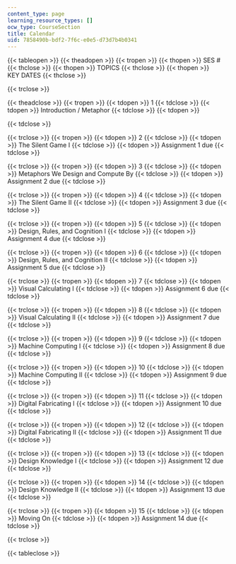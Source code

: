 ```yaml
---
content_type: page
learning_resource_types: []
ocw_type: CourseSection
title: Calendar
uid: 7858490b-bdf2-7f6c-e0e5-d73d7b4b0341
---
```


{{< tableopen >}}
{{< theadopen >}}
{{< tropen >}}
{{< thopen >}}
SES #
{{< thclose >}}
{{< thopen >}}
TOPICS
{{< thclose >}}
{{< thopen >}}
KEY DATES
{{< thclose >}}

{{< trclose >}}

{{< theadclose >}}
{{< tropen >}}
{{< tdopen >}}
1
{{< tdclose >}}
{{< tdopen >}}
Introduction / Metaphor
{{< tdclose >}}
{{< tdopen >}}

{{< tdclose >}}

{{< trclose >}}
{{< tropen >}}
{{< tdopen >}}
2
{{< tdclose >}}
{{< tdopen >}}
The Silent Game I
{{< tdclose >}}
{{< tdopen >}}
Assignment 1 due
{{< tdclose >}}

{{< trclose >}}
{{< tropen >}}
{{< tdopen >}}
3
{{< tdclose >}}
{{< tdopen >}}
Metaphors We Design and Compute By
{{< tdclose >}}
{{< tdopen >}}
Assignment 2 due
{{< tdclose >}}

{{< trclose >}}
{{< tropen >}}
{{< tdopen >}}
4
{{< tdclose >}}
{{< tdopen >}}
The Silent Game II
{{< tdclose >}}
{{< tdopen >}}
Assignment 3 due
{{< tdclose >}}

{{< trclose >}}
{{< tropen >}}
{{< tdopen >}}
5
{{< tdclose >}}
{{< tdopen >}}
Design, Rules, and Cognition I
{{< tdclose >}}
{{< tdopen >}}
Assignment 4 due
{{< tdclose >}}

{{< trclose >}}
{{< tropen >}}
{{< tdopen >}}
6
{{< tdclose >}}
{{< tdopen >}}
Design, Rules, and Cognition II
{{< tdclose >}}
{{< tdopen >}}
Assignment 5 due
{{< tdclose >}}

{{< trclose >}}
{{< tropen >}}
{{< tdopen >}}
7
{{< tdclose >}}
{{< tdopen >}}
Visual Calculating I
{{< tdclose >}}
{{< tdopen >}}
Assignment 6 due
{{< tdclose >}}

{{< trclose >}}
{{< tropen >}}
{{< tdopen >}}
8
{{< tdclose >}}
{{< tdopen >}}
Visual Calculating II
{{< tdclose >}}
{{< tdopen >}}
Assignment 7 due
{{< tdclose >}}

{{< trclose >}}
{{< tropen >}}
{{< tdopen >}}
9
{{< tdclose >}}
{{< tdopen >}}
Machine Computing I
{{< tdclose >}}
{{< tdopen >}}
Assignment 8 due
{{< tdclose >}}

{{< trclose >}}
{{< tropen >}}
{{< tdopen >}}
10
{{< tdclose >}}
{{< tdopen >}}
Machine Computing II
{{< tdclose >}}
{{< tdopen >}}
Assignment 9 due
{{< tdclose >}}

{{< trclose >}}
{{< tropen >}}
{{< tdopen >}}
11
{{< tdclose >}}
{{< tdopen >}}
Digital Fabricating I
{{< tdclose >}}
{{< tdopen >}}
Assignment 10 due
{{< tdclose >}}

{{< trclose >}}
{{< tropen >}}
{{< tdopen >}}
12
{{< tdclose >}}
{{< tdopen >}}
Digital Fabricating II
{{< tdclose >}}
{{< tdopen >}}
Assignment 11 due
{{< tdclose >}}

{{< trclose >}}
{{< tropen >}}
{{< tdopen >}}
13
{{< tdclose >}}
{{< tdopen >}}
Design Knowledge I
{{< tdclose >}}
{{< tdopen >}}
Assignment 12 due
{{< tdclose >}}

{{< trclose >}}
{{< tropen >}}
{{< tdopen >}}
14
{{< tdclose >}}
{{< tdopen >}}
Design Knowledge II
{{< tdclose >}}
{{< tdopen >}}
Assignment 13 due
{{< tdclose >}}

{{< trclose >}}
{{< tropen >}}
{{< tdopen >}}
15
{{< tdclose >}}
{{< tdopen >}}
Moving On
{{< tdclose >}}
{{< tdopen >}}
Assignment 14 due
{{< tdclose >}}

{{< trclose >}}

{{< tableclose >}}